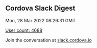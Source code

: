 ## Cordova Slack Digest
Mon, 28 Mar 2022 08:26:31 GMT

[User count: 4688](https://cordova.slack.com/)


Join the conversation at [slack.cordova.io](http://slack.cordova.io/)

